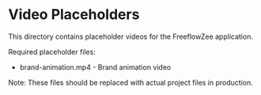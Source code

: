 # Video Placeholders

This directory contains placeholder videos for the FreeflowZee application.

Required placeholder files:
- brand-animation.mp4 - Brand animation video

Note: These files should be replaced with actual project files in production. 